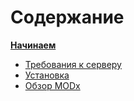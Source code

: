 # Содержание

__[Начинаем](./Getting-Started.md)__

* [Требования к серверу](./Server-Requirements/Server-Requirements.md)
* [Установка](./Installation/Installation.md)
* [Обзор MODx](./An-Overview-of-MODX/An-Overview-of-MODX.md)